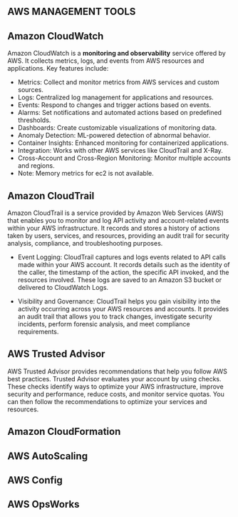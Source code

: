 ## AWS MANAGEMENT TOOLS

## Amazon CloudWatch

Amazon CloudWatch is a **monitoring and observability** service offered by AWS. It collects metrics, logs, and events from AWS resources and applications. Key features include:

- Metrics: Collect and monitor metrics from AWS services and custom sources.
- Logs: Centralized log management for applications and resources.
- Events: Respond to changes and trigger actions based on events.
- Alarms: Set notifications and automated actions based on predefined thresholds.
- Dashboards: Create customizable visualizations of monitoring data.
- Anomaly Detection: ML-powered detection of abnormal behavior.
- Container Insights: Enhanced monitoring for containerized applications.
- Integration: Works with other AWS services like CloudTrail and X-Ray.
- Cross-Account and Cross-Region Monitoring: Monitor multiple accounts and regions.
- Note: Memory metrics for ec2 is not available.
## Amazon CloudTrail

Amazon CloudTrail is a service provided by Amazon Web Services (AWS) that enables you to monitor and log API activity and account-related events within your AWS infrastructure. It records and stores a history of actions taken by users, services, and resources, providing an audit trail for security analysis, compliance, and troubleshooting purposes.

- Event Logging: CloudTrail captures and logs events related to API calls made within your AWS account. It records details such as the identity of the caller, the timestamp of the action, the specific API invoked, and the resources involved. These logs are saved to an Amazon S3 bucket or delivered to CloudWatch Logs.

- Visibility and Governance: CloudTrail helps you gain visibility into the activity occurring across your AWS resources and accounts. It provides an audit trail that allows you to track changes, investigate security incidents, perform forensic analysis, and meet compliance requirements.

## AWS Trusted Advisor

AWS Trusted Advisor provides recommendations that help you follow AWS best practices. Trusted Advisor evaluates your account by using checks. These checks identify ways to optimize your AWS infrastructure, improve security and performance, reduce costs, and monitor service quotas. You can then follow the recommendations to optimize your services and resources.

## Amazon CloudFormation

## AWS AutoScaling

## AWS Config

## AWS OpsWorks

